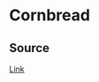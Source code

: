 # Cornbread

## Source

[Link](http://www.seriouseats.com/2015/01/brown-butter-cornbread-yankee-cornbread-for-chili.html)

